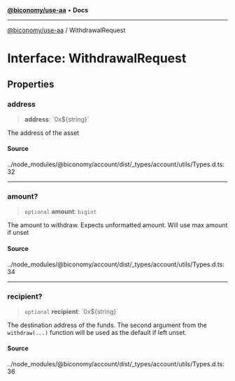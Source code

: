 [**@biconomy/use-aa**](../README.md) • **Docs**

***

[@biconomy/use-aa](../globals.md) / WithdrawalRequest

# Interface: WithdrawalRequest

## Properties

### address

> **address**: \`0x$\{string\}\`

The address of the asset

#### Source

../node\_modules/@biconomy/account/dist/\_types/account/utils/Types.d.ts:32

***

### amount?

> `optional` **amount**: `bigint`

The amount to withdraw. Expects unformatted amount. Will use max amount if unset

#### Source

../node\_modules/@biconomy/account/dist/\_types/account/utils/Types.d.ts:34

***

### recipient?

> `optional` **recipient**: \`0x$\{string\}\`

The destination address of the funds. The second argument from the `withdraw(...)` function will be used as the default if left unset.

#### Source

../node\_modules/@biconomy/account/dist/\_types/account/utils/Types.d.ts:36
